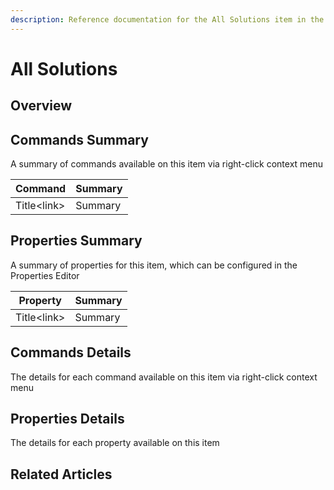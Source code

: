 ```yaml
---
description: Reference documentation for the All Solutions item in the Solution Explorer
---
```


# All Solutions

## Overview

## Commands Summary

A summary of commands available on this item via right-click context menu

| Command      | Summary |
| ------------ | ------- |
| Title\<link> | Summary |

## Properties Summary

A summary of properties for this item, which can be configured in the Properties Editor

| Property     | Summary |
| ------------ | ------- |
| Title\<link> | Summary |

## Commands Details

The details for each command available on this item via right-click context menu

## Properties Details

The details for each property available on this item

## Related Articles
